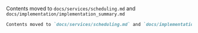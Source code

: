 Contents moved to `docs/services/scheduling.md` and `docs/implementation/implementation_summary.md`
````markdown
Contents moved to `docs/services/scheduling.md` and `docs/implementation/implementation_summary.md`
````
